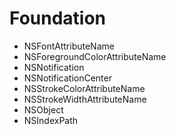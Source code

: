 # Foundation

* NSFontAttributeName
* NSForegroundColorAttributeName
* NSNotification
* NSNotificationCenter
* NSStrokeColorAttributeName
* NSStrokeWidthAttributeName
* NSObject
* NSIndexPath
